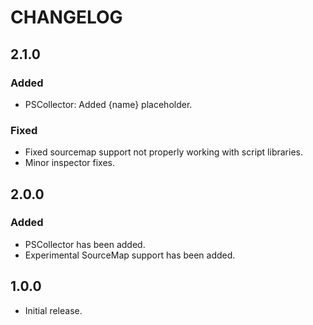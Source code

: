 # CHANGELOG

## 2.1.0

### Added

- PSCollector: Added {name} placeholder.

### Fixed

- Fixed sourcemap support not properly working with script libraries.
- Minor inspector fixes.

## 2.0.0

### Added

- PSCollector has been added.
- Experimental SourceMap support has been added.

## 1.0.0

- Initial release.